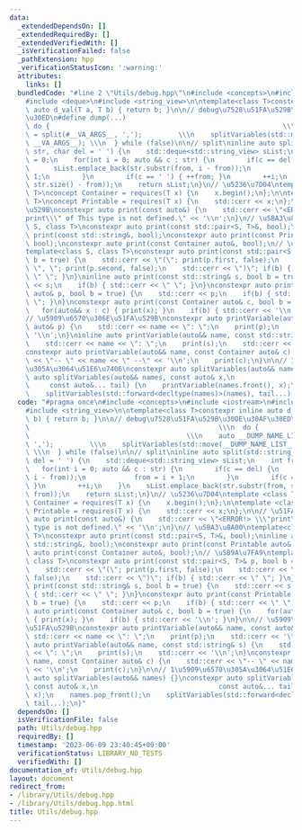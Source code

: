 ```yaml
---
data:
  _extendedDependsOn: []
  _extendedRequiredBy: []
  _extendedVerifiedWith: []
  _isVerificationFailed: false
  _pathExtension: hpp
  _verificationStatusIcon: ':warning:'
  attributes:
    links: []
  bundledCode: "#line 2 \"Utils/debug.hpp\"\n#include <concepts>\n#include <iostream>\n\
    #include <deque>\n#include <string_view>\n\ntemplate<class T>constexpr inline\
    \ auto d_val(T a, T b) { return b; }\n\n// debug\u7528\u51FA\u529B\u30DE\u30AF\
    \u30ED\n#define dump(...)                                               \\\n \
    \ do {                                                          \\\n    auto __DUMP_NAME_LIST__\
    \ = split(#__VA_ARGS__, ',');         \\\n    splitVariables(std::move(__DUMP_NAME_LIST__),\
    \ __VA_ARGS__); \\\n  } while (false)\n\n// split\ninline auto split(std::string_view\
    \ str, char del = ' ') {\n    std::deque<std::string_view> sList;\n    int from\
    \ = 0;\n    for(int i = 0; auto && c : str) {\n        if(c == del) {\n      \
    \      sList.emplace_back(str.substr(from, i - from));\n            from = i +\
    \ 1;\n        }\n        if(c == ' ') { ++from; }\n        ++i;\n    }\n    sList.emplace_back(str.substr(from,\
    \ str.size() - from));\n    return sList;\n}\n// \u5236\u7D04\ntemplate <class\
    \ T>\nconcept Container = requires(T x) {\n    x.begin();\n};\n\ntemplate <class\
    \ T>\nconcept Printable = requires(T x) {\n    std::cerr << x;\n};\n\n// \u51FA\
    \u529B\nconstexpr auto print(const auto&) {\n    std::cerr << \"<ERROR!> \\\"\
    print\\\" of This type is not defined.\" << '\\n';\n}\n// \u5BA3\u8A00\ntemplate<class\
    \ S, class T>\nconstexpr auto print(const std::pair<S, T>&, bool);\ninline auto\
    \ print(const std::string&, bool);\nconstexpr auto print(const Printable auto&,\
    \ bool);\nconstexpr auto print(const Container auto&, bool);\n// \u5B9A\u7FA9\n\
    template<class S, class T>\nconstexpr auto print(const std::pair<S, T>& p, bool\
    \ b = true) {\n    std::cerr << \"(\"; print(p.first, false);\n    std::cerr <<\
    \ \", \"; print(p.second, false);\n    std::cerr << \")\"; if(b) { std::cerr <<\
    \ \" \"; }\n}\ninline auto print(const std::string& s, bool b = true) {\n    std::cerr\
    \ << s;\n    if(b) { std::cerr << \" \"; }\n}\nconstexpr auto print(const Printable\
    \ auto& p, bool b = true) {\n    std::cerr << p;\n    if(b) { std::cerr << \"\
    \ \"; }\n}\nconstexpr auto print(const Container auto& c, bool b = true) {\n \
    \   for(auto&& x : c) { print(x); }\n    if(b) { std::cerr << '\\n'; }\n}\n\n\
    // \u5909\u6570\u306E\u51FA\u529B\nconstexpr auto printVariable(auto&& name, const\
    \ auto& p) {\n    std::cerr << name << \": \";\n    print(p);\n    std::cerr <<\
    \ '\\n';\n}\ninline auto printVariable(auto&& name, const std::string& s) {\n\
    \    std::cerr << name << \": \";\n    print(s);\n    std::cerr << '\\n';\n}\n\
    constexpr auto printVariable(auto&& name, const Container auto& c) {\n    std::cerr\
    \ << \"-- \" << name << \" --\" << '\\n';\n    print(c);\n}\n\n// 1\u5909\u6570\
    \u305A\u3064\u51E6\u7406\nconstexpr auto splitVariables(auto&& names) {}\nconstexpr\
    \ auto splitVariables(auto&& names, const auto& x,\n                         \
    \     const auto&... tail) {\n    printVariable(names.front(), x);\n    names.pop_front();\n\
    \    splitVariables(std::forward<decltype(names)>(names), tail...);\n}\n"
  code: "#pragma once\n#include <concepts>\n#include <iostream>\n#include <deque>\n\
    #include <string_view>\n\ntemplate<class T>constexpr inline auto d_val(T a, T\
    \ b) { return b; }\n\n// debug\u7528\u51FA\u529B\u30DE\u30AF\u30ED\n#define dump(...)\
    \                                               \\\n  do {                   \
    \                                       \\\n    auto __DUMP_NAME_LIST__ = split(#__VA_ARGS__,\
    \ ',');         \\\n    splitVariables(std::move(__DUMP_NAME_LIST__), __VA_ARGS__);\
    \ \\\n  } while (false)\n\n// split\ninline auto split(std::string_view str, char\
    \ del = ' ') {\n    std::deque<std::string_view> sList;\n    int from = 0;\n \
    \   for(int i = 0; auto && c : str) {\n        if(c == del) {\n            sList.emplace_back(str.substr(from,\
    \ i - from));\n            from = i + 1;\n        }\n        if(c == ' ') { ++from;\
    \ }\n        ++i;\n    }\n    sList.emplace_back(str.substr(from, str.size() -\
    \ from));\n    return sList;\n}\n// \u5236\u7D04\ntemplate <class T>\nconcept\
    \ Container = requires(T x) {\n    x.begin();\n};\n\ntemplate <class T>\nconcept\
    \ Printable = requires(T x) {\n    std::cerr << x;\n};\n\n// \u51FA\u529B\nconstexpr\
    \ auto print(const auto&) {\n    std::cerr << \"<ERROR!> \\\"print\\\" of This\
    \ type is not defined.\" << '\\n';\n}\n// \u5BA3\u8A00\ntemplate<class S, class\
    \ T>\nconstexpr auto print(const std::pair<S, T>&, bool);\ninline auto print(const\
    \ std::string&, bool);\nconstexpr auto print(const Printable auto&, bool);\nconstexpr\
    \ auto print(const Container auto&, bool);\n// \u5B9A\u7FA9\ntemplate<class S,\
    \ class T>\nconstexpr auto print(const std::pair<S, T>& p, bool b = true) {\n\
    \    std::cerr << \"(\"; print(p.first, false);\n    std::cerr << \", \"; print(p.second,\
    \ false);\n    std::cerr << \")\"; if(b) { std::cerr << \" \"; }\n}\ninline auto\
    \ print(const std::string& s, bool b = true) {\n    std::cerr << s;\n    if(b)\
    \ { std::cerr << \" \"; }\n}\nconstexpr auto print(const Printable auto& p, bool\
    \ b = true) {\n    std::cerr << p;\n    if(b) { std::cerr << \" \"; }\n}\nconstexpr\
    \ auto print(const Container auto& c, bool b = true) {\n    for(auto&& x : c)\
    \ { print(x); }\n    if(b) { std::cerr << '\\n'; }\n}\n\n// \u5909\u6570\u306E\
    \u51FA\u529B\nconstexpr auto printVariable(auto&& name, const auto& p) {\n   \
    \ std::cerr << name << \": \";\n    print(p);\n    std::cerr << '\\n';\n}\ninline\
    \ auto printVariable(auto&& name, const std::string& s) {\n    std::cerr << name\
    \ << \": \";\n    print(s);\n    std::cerr << '\\n';\n}\nconstexpr auto printVariable(auto&&\
    \ name, const Container auto& c) {\n    std::cerr << \"-- \" << name << \" --\"\
    \ << '\\n';\n    print(c);\n}\n\n// 1\u5909\u6570\u305A\u3064\u51E6\u7406\nconstexpr\
    \ auto splitVariables(auto&& names) {}\nconstexpr auto splitVariables(auto&& names,\
    \ const auto& x,\n                              const auto&... tail) {\n    printVariable(names.front(),\
    \ x);\n    names.pop_front();\n    splitVariables(std::forward<decltype(names)>(names),\
    \ tail...);\n}"
  dependsOn: []
  isVerificationFile: false
  path: Utils/debug.hpp
  requiredBy: []
  timestamp: '2023-06-09 23:40:45+09:00'
  verificationStatus: LIBRARY_NO_TESTS
  verifiedWith: []
documentation_of: Utils/debug.hpp
layout: document
redirect_from:
- /library/Utils/debug.hpp
- /library/Utils/debug.hpp.html
title: Utils/debug.hpp
---
```

